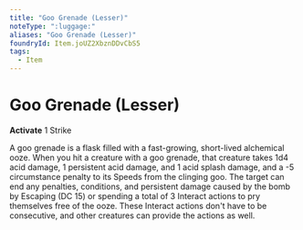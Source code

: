 ```yaml
---
title: "Goo Grenade (Lesser)"
noteType: ":luggage:"
aliases: "Goo Grenade (Lesser)"
foundryId: Item.joUZ2XbznDDvCbS5
tags:
  - Item
---
```


# Goo Grenade (Lesser)

**Activate** 1 Strike

A goo grenade is a flask filled with a fast-growing, short-lived alchemical ooze. When you hit a creature with a goo grenade, that creature takes 1d4 acid damage, 1 persistent acid damage, and 1 acid splash damage, and a -5 circumstance penalty to its Speeds from the clinging goo. The target can end any penalties, conditions, and persistent damage caused by the bomb by Escaping (DC 15) or spending a total of 3 Interact actions to pry themselves free of the ooze. These Interact actions don't have to be consecutive, and other creatures can provide the actions as well.


